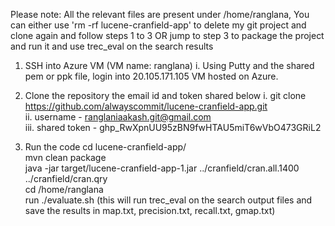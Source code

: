 Please note: All the relevant files are present under /home/ranglana, 
You can either 
use 'rm -rf lucene-cranfield-app' to delete my git project and clone again and follow steps 1 to 3
OR
jump to step 3 to package the project and run it and use trec_eval on the search results

1.  SSH into Azure VM (VM name: ranglana) 
    i. Using Putty and the shared pem or ppk file, login into 20.105.171.105 VM hosted on Azure.

2.  Clone the repository the email id and token shared below
	i. git clone https://github.com/alwayscommit/lucene-cranfield-app.git <br/>
	ii. username - ranglaniaakash.git@gmail.com <br/>
	iii. shared token - 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 <br/>
	
3.  Run the code
	cd lucene-cranfield-app/ <br/>
	mvn clean package <br/>
	java -jar target/lucene-cranfield-app-1.jar ../cranfield/cran.all.1400 ../cranfield/cran.qry <br/>
	cd /home/ranglana <br/>
	run ./evaluate.sh (this will run trec_eval on the search output files and save the results in map.txt, precision.txt, recall.txt, gmap.txt) <br/> 
	

